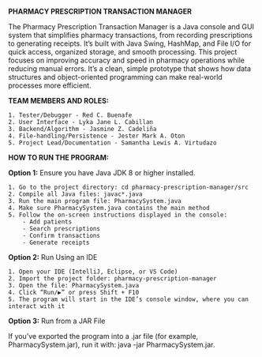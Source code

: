 **PHARMACY PRESCRIPTION TRANSACTION MANAGER**

The Pharmacy Prescription Transaction Manager is a Java console and GUI system that simplifies pharmacy transactions, from recording prescriptions to generating receipts. It’s built with Java Swing, HashMap, and File I/O for quick access, organized storage, and smooth processing. This project focuses on improving accuracy and speed in pharmacy operations while reducing manual errors. It’s a clean, simple prototype that shows how data structures and object-oriented programming can make real-world processes more efficient.

**TEAM MEMBERS AND ROLES:**

	1. Tester/Debugger - Red C. Buenafe
	2. User Interface - Lyka Jane L. Cabillan
	3. Backend/Algorithm - Jasmine Z. Cadeliña
	4. File-handling/Persistence - Jester Mark A. Oton
	5. Project Lead/Documentation - Samantha Lewis A. Virtudazo 

**HOW TO RUN THE PROGRAM:**

**Option 1:** Ensure you have Java JDK 8 or higher installed.

	1. Go to the project directory: cd pharmacy-prescription-manager/src
	2. Compile all Java files: javac*.java
	3. Run the main program file: PharmacySystem.java
	4. Make sure PharmacySystem.java contains the main method
	5. Follow the on-screen instructions displayed in the console:
		- Add patients
		- Search prescriptions
		- Confirm transactions
		- Generate receipts
		
**Option 2:** Run Using an IDE

	1. Open your IDE (IntelliJ, Eclipse, or VS Code)
	2. Import the project folder: pharmacy-prescription-manager
	3. Open the file: PharmacySystem.java
	4. Click “Run/▶️” or press Shift + F10
	5. The program will start in the IDE’s console window, where you can interact with it

**Option 3:** Run from a JAR File

If you’ve exported the program into a .jar file (for example, PharmacySystem.jar), run it with: java -jar PharmacySystem.jar.
